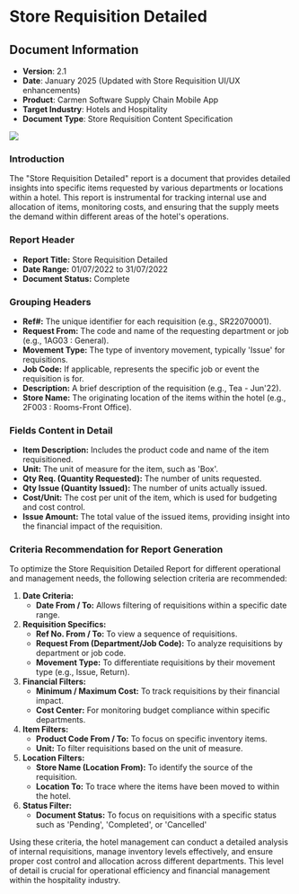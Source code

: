 # Store Requisition Detailed

## Document Information
- **Version**: 2.1
- **Date**: January 2025 (Updated with Store Requisition UI/UX enhancements)
- **Product**: Carmen Software Supply Chain Mobile App
- **Target Industry**: Hotels and Hospitality
- **Document Type**: Store Requisition Content Specification

![](https://t42648171.p.clickup-attachments.com/t42648171/f3843f6e-36de-407e-aeeb-188c6fd7a78c/Screenshot%202024-02-20%20at%2014.50.45.png)

### Introduction

The "Store Requisition Detailed" report is a document that provides detailed insights into specific items requested by various departments or locations within a hotel. This report is instrumental for tracking internal use and allocation of items, monitoring costs, and ensuring that the supply meets the demand within different areas of the hotel's operations.

### Report Header

*   **Report Title:** Store Requisition Detailed
*   **Date Range:** 01/07/2022 to 31/07/2022
*   **Document Status:** Complete

### Grouping Headers

*   **Ref#:** The unique identifier for each requisition (e.g., SR22070001).
*   **Request From:** The code and name of the requesting department or job (e.g., 1AG03 : General).
*   **Movement Type:** The type of inventory movement, typically 'Issue' for requisitions.
*   **Job Code:** If applicable, represents the specific job or event the requisition is for.
*   **Description:** A brief description of the requisition (e.g., Tea - Jun'22).
*   **Store Name:** The originating location of the items within the hotel (e.g., 2F003 : Rooms-Front Office).

### Fields Content in Detail

*   **Item Description:** Includes the product code and name of the item requisitioned.
*   **Unit:** The unit of measure for the item, such as 'Box'.
*   **Qty Req. (Quantity Requested):** The number of units requested.
*   **Qty Issue (Quantity Issued):** The number of units actually issued.
*   **Cost/Unit:** The cost per unit of the item, which is used for budgeting and cost control.
*   **Issue Amount:** The total value of the issued items, providing insight into the financial impact of the requisition.

### Criteria Recommendation for Report Generation

To optimize the Store Requisition Detailed Report for different operational and management needs, the following selection criteria are recommended:

1. **Date Criteria:**
    *   **Date From / To:** Allows filtering of requisitions within a specific date range.
2. **Requisition Specifics:**
    *   **Ref No. From / To:** To view a sequence of requisitions.
    *   **Request From (Department/Job Code):** To analyze requisitions by department or job code.
    *   **Movement Type:** To differentiate requisitions by their movement type (e.g., Issue, Return).
3. **Financial Filters:**
    *   **Minimum / Maximum Cost:** To track requisitions by their financial impact.
    *   **Cost Center:** For monitoring budget compliance within specific departments.
4. **Item Filters:**
    *   **Product Code From / To:** To focus on specific inventory items.
    *   **Unit:** To filter requisitions based on the unit of measure.
5. **Location Filters:**
    *   **Store Name (Location From):** To identify the source of the requisition.
    *   **Location To:** To trace where the items have been moved to within the hotel.
6. **Status Filter:**
    *   **Document Status:** To focus on requisitions with a specific status such as 'Pending', 'Completed', or 'Cancelled'

Using these criteria, the hotel management can conduct a detailed analysis of internal requisitions, manage inventory levels effectively, and ensure proper cost control and allocation across different departments. This level of detail is crucial for operational efficiency and financial management within the hospitality industry.
